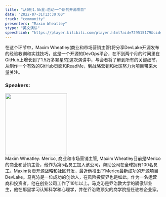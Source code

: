```yaml
---
title: "从0到1.5k星:启动一个新的开源项目"
date: "2022-07-31T13:30:00"
track: "community"
presenters: "Maxim Wheatley"
stype: "英文演讲"
speechLink: "https://player.bilibili.com/player.html?aid=729515179&cid=806208047&page=1"
---
```

在这个环节中，Maxim Wheatley(商业和市场营销主管)将分享DevLake开源发布的经验教训和实践技巧，这是一个开源的DevOps平台，在不到两个月的时间里在GitHub上增长到了1.5万多颗星!在这次演讲中，与会者将了解到所有的关键细节，从制作一个有效的GitHub页面和ReadMe，到战略营销和社区努力为项目带来大量关注。
 ### Speakers: 
 <img src="images/speaker/1042.png" width="200" /><br>Maxim Wheatley: Merico, 商业和市场营销主管, Maxim Wheatley目前是Merico的商业和营销主管，他作为第5名员工加入该公司，帮助公司在全球拥有100名员工。Maxim负责开源战略和社区开发，最近他推出了Merico最新成功的开源项目DevLake。马克沁是一位成功的创始人，在风险投资界也是如此。作为一名运营商和投资者，他在创业公司工作了10年以上。马克沁是乔治敦大学的骄傲毕业生，他在那里学习认知科学和心理学，并在乔治敦顶尖的商学院担任驻校企业家。

 